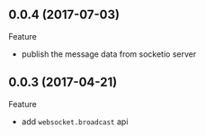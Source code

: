 ## 0.0.4 (2017-07-03)

Feature

- publish the message data from socketio server

## 0.0.3 (2017-04-21)

Feature

- add `websocket.broadcast` api
